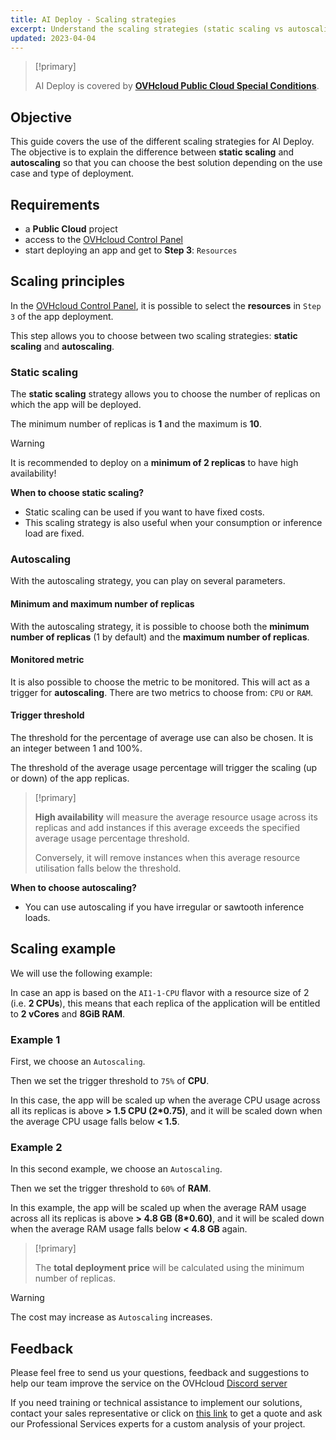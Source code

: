 ```yaml
---
title: AI Deploy - Scaling strategies
excerpt: Understand the scaling strategies (static scaling vs autoscaling) of AI Deploy
updated: 2023-04-04
---
```



> [!primary]
>
> AI Deploy is covered by **[OVHcloud Public Cloud Special Conditions](https://storage.gra.cloud.ovh.net/v1/AUTH_325716a587c64897acbef9a4a4726e38/contracts/d2a208c-Conditions_particulieres_OVH_Stack-WE-9.0.pdf)**.
>

## Objective

This guide covers the use of the different scaling strategies for AI Deploy. The objective is to explain the difference between **static scaling** and **autoscaling** so that you can choose the best solution depending on the use case and type of deployment.

## Requirements

- a **Public Cloud** project
- access to the [OVHcloud Control Panel](https://ca.ovh.com/auth/?action=gotomanager&from=https://www.ovh.com/ca/en/&ovhSubsidiary=ca)
- start deploying an app and get to **Step 3**: `Resources`

## Scaling principles

In the [OVHcloud Control Panel](https://ca.ovh.com/auth/?action=gotomanager&from=https://www.ovh.com/ca/en/&ovhSubsidiary=ca), it is possible to select the **resources** in `Step 3` of the app deployment.

This step allows you to choose between two scaling strategies: **static scaling** and **autoscaling**.

### Static scaling

The **static scaling** strategy allows you to choose the number of replicas on which the app will be deployed.

The minimum number of replicas is **1** and the maximum is **10**.

> [!warning]
>
> It is recommended to deploy on a **minimum of 2 replicas** to have high availability!
>

**When to choose static scaling?**

- Static scaling can be used if you want to have fixed costs.
- This scaling strategy is also useful when your consumption or inference load are fixed.

### Autoscaling

With the autoscaling strategy, you can play on several parameters.

#### Minimum and maximum number of replicas

With the autoscaling strategy, it is possible to choose both the **minimum number of replicas** (1 by default) and the **maximum number of replicas**.

#### Monitored metric

It is also possible to choose the metric to be monitored. This will act as a trigger for **autoscaling**. There are two metrics to choose from: `CPU` or `RAM`.

#### Trigger threshold

The threshold for the percentage of average use can also be chosen. It is an integer between 1 and 100%.

The threshold of the average usage percentage will trigger the scaling (up or down) of the app replicas.

> [!primary]
>
> **High availability** will measure the average resource usage across its replicas and add instances if this average exceeds the specified average usage percentage threshold.
>
> Conversely, it will remove instances when this average resource utilisation falls below the threshold.
>

**When to choose autoscaling?**

- You can use autoscaling if you have irregular or sawtooth inference loads.

## Scaling example

We will use the following example:

In case an app is based on the `AI1-1-CPU` flavor with a resource size of 2 (i.e. **2 CPUs**), this means that each replica of the application will be entitled to **2 vCores** and **8GiB RAM**.

### Example 1

First, we choose an `Autoscaling`.

Then we set the trigger threshold to `75%` of **CPU**.

In this case, the app will be scaled up when the average CPU usage across all its replicas is above **> 1.5 CPU (2*0.75)**, and it will be scaled down when the average CPU usage falls below **< 1.5**.

### Example 2

In this second example, we choose an `Autoscaling`.

Then we set the trigger threshold to `60%` of **RAM**.

In this example, the app will be scaled up when the average RAM usage across all its replicas is above **> 4.8 GB (8*0.60)**, and it will be scaled down when the average RAM usage falls below **< 4.8 GB** again.

> [!primary]
>
> The **total deployment price** will be calculated using the minimum number of replicas.
>

> [!warning]
>
> The cost may increase as `Autoscaling` increases.
>

## Feedback

Please feel free to send us your questions, feedback and suggestions to help our team improve the service on the OVHcloud [Discord server](https://discord.com/invite/vXVurFfwe9)

If you need training or technical assistance to implement our solutions, contact your sales representative or click on [this link](https://www.ovhcloud.com/en-ca/professional-services/) to get a quote and ask our Professional Services experts for a custom analysis of your project.
